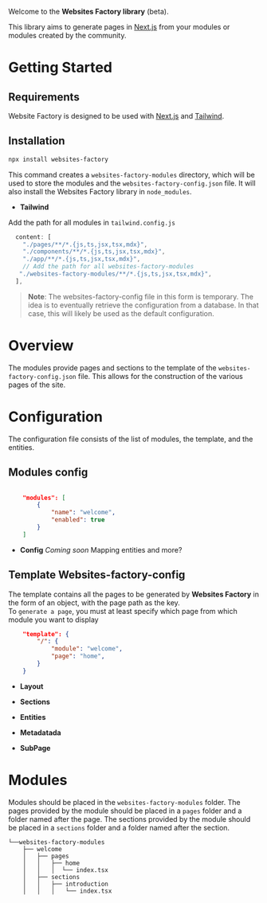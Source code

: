 
Welcome to the **Websites Factory library** (beta).

This library aims to generate pages in [Next.js](https://nextjs.org) from your modules or modules created by the community.

# Getting Started

## Requirements

Website Factory is designed to be used with [Next.js](https://nextjs.org) and [Tailwind](https://tailwindui.com).

## Installation

```bash
npx install websites-factory
```

This command creates a `websites-factory-modules` directory, which will be used to store the modules and the `websites-factory-config.json` file. It will also install the Websites Factory library in `node_modules`.

- **Tailwind**

Add the path for all modules in `tailwind.config.js`

```js
  content: [
    "./pages/**/*.{js,ts,jsx,tsx,mdx}",
    "./components/**/*.{js,ts,jsx,tsx,mdx}",
    "./app/**/*.{js,ts,jsx,tsx,mdx}",
    // Add the path for all websites-factory-modules
   "./websites-factory-modules/**/*.{js,ts,jsx,tsx,mdx}",
  ],
```


> **Note**: The websites-factory-config file in this form is temporary. The idea is to eventually retrieve the configuration from a database. In that case, this will likely be used as the default configuration.

# Overview

The modules provide pages and sections to the template of the `websites-factory-config.json` file. This allows for the construction of the various pages of the site.

# Configuration

The configuration file consists of the list of modules, the template, and the entities.

## Modules config

```json

    "modules": [
        {
            "name": "welcome",
            "enabled": true
        }
    ]
```
- **Config**
*Coming soon*
Mapping entities and more?

## Template Websites-factory-config

The template contains all the pages to be generated by **Websites Factory** in the form of an object, with the page path as the key.  
To `generate a page`, you must at least specify which page from which module you want to display

```json
    "template": {
        "/": {
            "module": "welcome",
            "page": "home",
        }
    }
```

- **Layout**

- **Sections**

- **Entities**

- **Metadatada**

- **SubPage**

# Modules

Modules should be placed in the `websites-factory-modules` folder.
The pages provided by the module should be placed in a `pages` folder and a folder named after the page.
The sections provided by the module should be placed in a `sections` folder and a folder named after the section.

```
└──websites-factory-modules
    ├── welcome
    │   ├── pages
    │   │   ├── home  
    │   │   │  └── index.tsx  
    │   ├── sections  
    │   │   ├── introduction
    │   │   │   └── index.tsx  
```

